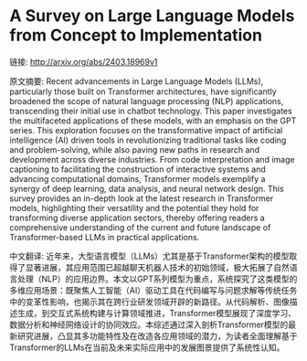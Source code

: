 # A Survey on Large Language Models from Concept to Implementation

链接: http://arxiv.org/abs/2403.18969v1

原文摘要:
Recent advancements in Large Language Models (LLMs), particularly those built
on Transformer architectures, have significantly broadened the scope of natural
language processing (NLP) applications, transcending their initial use in
chatbot technology. This paper investigates the multifaceted applications of
these models, with an emphasis on the GPT series. This exploration focuses on
the transformative impact of artificial intelligence (AI) driven tools in
revolutionizing traditional tasks like coding and problem-solving, while also
paving new paths in research and development across diverse industries. From
code interpretation and image captioning to facilitating the construction of
interactive systems and advancing computational domains, Transformer models
exemplify a synergy of deep learning, data analysis, and neural network design.
This survey provides an in-depth look at the latest research in Transformer
models, highlighting their versatility and the potential they hold for
transforming diverse application sectors, thereby offering readers a
comprehensive understanding of the current and future landscape of
Transformer-based LLMs in practical applications.

中文翻译:
近年来，大型语言模型（LLMs）尤其是基于Transformer架构的模型取得了显著进展，其应用范围已超越聊天机器人技术的初始领域，极大拓展了自然语言处理（NLP）的应用边界。本文以GPT系列模型为重点，系统探究了这类模型的多维应用场景：既聚焦人工智能（AI）驱动工具在代码编写与问题求解等传统任务中的变革性影响，也揭示其在跨行业研发领域开辟的新路径。从代码解析、图像描述生成，到交互式系统构建与计算领域推进，Transformer模型展现了深度学习、数据分析和神经网络设计的协同效应。本综述通过深入剖析Transformer模型的最新研究进展，凸显其多功能特性及在改造各应用领域的潜力，为读者全面理解基于Transformer的LLMs在当前及未来实际应用中的发展图景提供了系统性认知。
